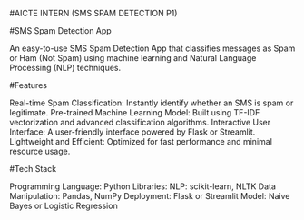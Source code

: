 #AICTE INTERN (SMS SPAM DETECTION P1)




#SMS Spam Detection App

An easy-to-use SMS Spam Detection App that classifies messages as Spam or Ham (Not Spam) using machine learning and Natural Language Processing (NLP) techniques.

#Features

Real-time Spam Classification: Instantly identify whether an SMS is spam or legitimate.
Pre-trained Machine Learning Model: Built using TF-IDF vectorization and advanced classification algorithms.
Interactive User Interface: A user-friendly interface powered by Flask or Streamlit.
Lightweight and Efficient: Optimized for fast performance and minimal resource usage.


#Tech Stack

Programming Language: Python
Libraries:
NLP: scikit-learn, NLTK
Data Manipulation: Pandas, NumPy
Deployment: Flask or Streamlit
Model: Naive Bayes or Logistic Regression
